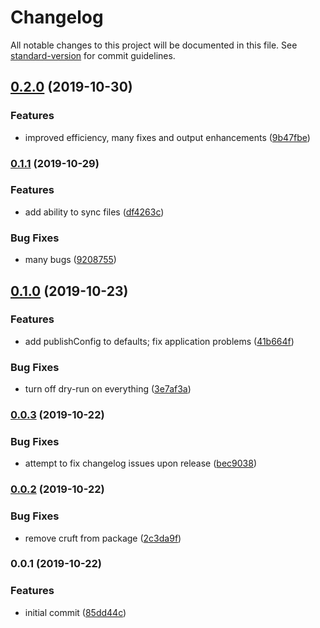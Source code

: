 # Changelog

All notable changes to this project will be documented in this file. See [standard-version](https://github.com/conventional-changelog/standard-version) for commit guidelines.

## [0.2.0](https://github.com/boneskull/sync-monorepo-packages/compare/v0.1.1...v0.2.0) (2019-10-30)


### Features

* improved efficiency, many fixes and output enhancements ([9b47fbe](https://github.com/boneskull/sync-monorepo-packages/commit/9b47fbe29e5d0223ff84f657300aa4bbafa737cd))

### [0.1.1](https://github.com/boneskull/sync-monorepo-packages/compare/v0.1.0...v0.1.1) (2019-10-29)


### Features

* add ability to sync files ([df4263c](https://github.com/boneskull/sync-monorepo-packages/commit/df4263cf697ac178eb38bfe352f51da3a5516379))


### Bug Fixes

* many bugs ([9208755](https://github.com/boneskull/sync-monorepo-packages/commit/920875509c4b316b51c9682d6eafa815c399037b))

## [0.1.0](https://github.com/boneskull/sync-monorepo-packages/compare/v0.0.3...v0.1.0) (2019-10-23)


### Features

* add publishConfig to defaults; fix application problems ([41b664f](https://github.com/boneskull/sync-monorepo-packages/commit/41b664f554a61b79f645e203772b9b1d765b601a))


### Bug Fixes

* turn off dry-run on everything ([3e7af3a](https://github.com/boneskull/sync-monorepo-packages/commit/3e7af3ac2bd4716c287108d8aaa44d292bacb84f))

### [0.0.3](https://github.com/boneskull/sync-monorepo-packages/compare/v0.0.2...v0.0.3) (2019-10-22)


### Bug Fixes

* attempt to fix changelog issues upon release ([bec9038](https://github.com/boneskull/sync-monorepo-packages/commit/bec903859b0a7291468813d0c76987018600e5e3))

### [0.0.2](https://github.com/boneskull/sync-monorepo-packages/compare/v0.0.1...v0.0.2) (2019-10-22)

### Bug Fixes

- remove cruft from package ([2c3da9f](https://github.com/boneskull/sync-monorepo-packages/commit/2c3da9f1085b338c3199e5cc5c98923cb293f2b2))

### 0.0.1 (2019-10-22)

### Features

- initial commit ([85dd44c](https://github.com/boneskull/sync-monorepo-packages/commit/85dd44ce3cbf7ac40f82400a89ad3b45295b9e7d))
